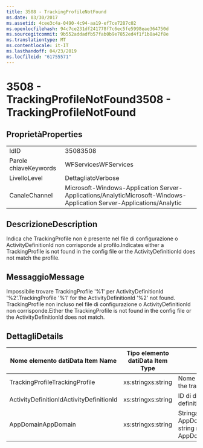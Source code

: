 ```yaml
---
title: 3508 - TrackingProfileNotFound
ms.date: 03/30/2017
ms.assetid: 4cee3c4a-0490-4c94-aa19-ef7ce7287c02
ms.openlocfilehash: 94c7ce231df241778f7c6ec5fe5998eae364750d
ms.sourcegitcommit: 9b552addadfb57fab0b9e7852ed4f1f1b8a42f8e
ms.translationtype: MT
ms.contentlocale: it-IT
ms.lasthandoff: 04/23/2019
ms.locfileid: "61755571"
---
```

# <a name="3508---trackingprofilenotfound"></a><span data-ttu-id="d0842-102">3508 - TrackingProfileNotFound</span><span class="sxs-lookup"><span data-stu-id="d0842-102">3508 - TrackingProfileNotFound</span></span>
## <a name="properties"></a><span data-ttu-id="d0842-103">Proprietà</span><span class="sxs-lookup"><span data-stu-id="d0842-103">Properties</span></span>  
  
|||  
|-|-|  
|<span data-ttu-id="d0842-104">Id</span><span class="sxs-lookup"><span data-stu-id="d0842-104">ID</span></span>|<span data-ttu-id="d0842-105">3508</span><span class="sxs-lookup"><span data-stu-id="d0842-105">3508</span></span>|  
|<span data-ttu-id="d0842-106">Parole chiave</span><span class="sxs-lookup"><span data-stu-id="d0842-106">Keywords</span></span>|<span data-ttu-id="d0842-107">WFServices</span><span class="sxs-lookup"><span data-stu-id="d0842-107">WFServices</span></span>|  
|<span data-ttu-id="d0842-108">Livello</span><span class="sxs-lookup"><span data-stu-id="d0842-108">Level</span></span>|<span data-ttu-id="d0842-109">Dettagliato</span><span class="sxs-lookup"><span data-stu-id="d0842-109">Verbose</span></span>|  
|<span data-ttu-id="d0842-110">Canale</span><span class="sxs-lookup"><span data-stu-id="d0842-110">Channel</span></span>|<span data-ttu-id="d0842-111">Microsoft-Windows-Application Server-Applications/Analytic</span><span class="sxs-lookup"><span data-stu-id="d0842-111">Microsoft-Windows-Application Server-Applications/Analytic</span></span>|  
  
## <a name="description"></a><span data-ttu-id="d0842-112">Descrizione</span><span class="sxs-lookup"><span data-stu-id="d0842-112">Description</span></span>  
 <span data-ttu-id="d0842-113">Indica che TrackingProfile non è presente nel file di configurazione o ActivityDefinitionId non corrisponde al profilo.</span><span class="sxs-lookup"><span data-stu-id="d0842-113">Indicates either a TrackingProfile is not found in the config file or the ActivityDefinitionId does not match the profile.</span></span>  
  
## <a name="message"></a><span data-ttu-id="d0842-114">Messaggio</span><span class="sxs-lookup"><span data-stu-id="d0842-114">Message</span></span>  
 <span data-ttu-id="d0842-115">Impossibile trovare TrackingProfile '%1' per ActivityDefinitionId '%2'.</span><span class="sxs-lookup"><span data-stu-id="d0842-115">TrackingProfile '%1' for the ActivityDefinitionId '%2' not found.</span></span> <span data-ttu-id="d0842-116">TrackingProfile non incluso nel file di configurazione o ActivityDefinitionId non corrisponde.</span><span class="sxs-lookup"><span data-stu-id="d0842-116">Either the TrackingProfile is not found in the config file or the ActivityDefinitionId does not match.</span></span>  
  
## <a name="details"></a><span data-ttu-id="d0842-117">Dettagli</span><span class="sxs-lookup"><span data-stu-id="d0842-117">Details</span></span>  
  
|<span data-ttu-id="d0842-118">Nome elemento dati</span><span class="sxs-lookup"><span data-stu-id="d0842-118">Data Item Name</span></span>|<span data-ttu-id="d0842-119">Tipo elemento dati</span><span class="sxs-lookup"><span data-stu-id="d0842-119">Data Item Type</span></span>|<span data-ttu-id="d0842-120">Descrizione</span><span class="sxs-lookup"><span data-stu-id="d0842-120">Description</span></span>|  
|--------------------|--------------------|-----------------|  
|<span data-ttu-id="d0842-121">TrackingProfile</span><span class="sxs-lookup"><span data-stu-id="d0842-121">TrackingProfile</span></span>|<span data-ttu-id="d0842-122">xs:string</span><span class="sxs-lookup"><span data-stu-id="d0842-122">xs:string</span></span>|<span data-ttu-id="d0842-123">Nome del profilo di rilevamento.</span><span class="sxs-lookup"><span data-stu-id="d0842-123">The name of the tracking profile.</span></span>|  
|<span data-ttu-id="d0842-124">ActivityDefinitionId</span><span class="sxs-lookup"><span data-stu-id="d0842-124">ActivityDefinitionId</span></span>|<span data-ttu-id="d0842-125">xs:string</span><span class="sxs-lookup"><span data-stu-id="d0842-125">xs:string</span></span>|<span data-ttu-id="d0842-126">ID di definizione dell'attività.</span><span class="sxs-lookup"><span data-stu-id="d0842-126">The activity definition id.</span></span>|  
|<span data-ttu-id="d0842-127">AppDomain</span><span class="sxs-lookup"><span data-stu-id="d0842-127">AppDomain</span></span>|<span data-ttu-id="d0842-128">xs:string</span><span class="sxs-lookup"><span data-stu-id="d0842-128">xs:string</span></span>|<span data-ttu-id="d0842-129">Stringa restituita da AppDomain.CurrentDomain.FriendlyName.</span><span class="sxs-lookup"><span data-stu-id="d0842-129">The string returned by AppDomain.CurrentDomain.FriendlyName.</span></span>|
